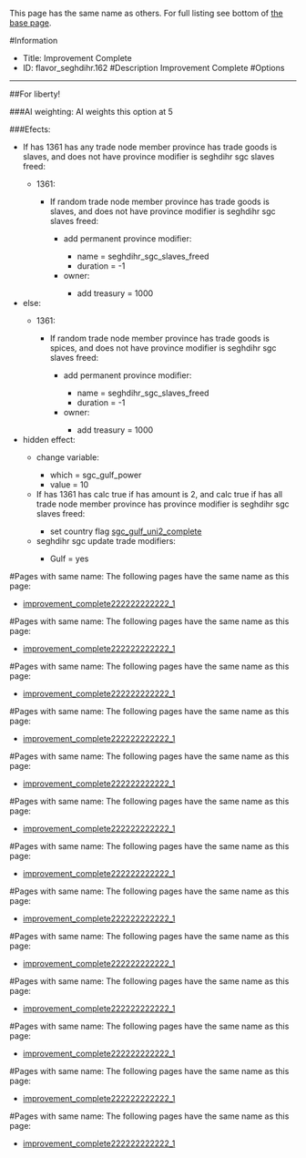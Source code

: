 This page has the same name as others. For full listing see bottom of [the base page](improvement.md).

#Information
 - Title: Improvement Complete
 - ID: flavor_seghdihr.162
#Description
Improvement Complete
#Options

___
##For liberty!

###AI weighting:
AI weights this option at 5


###Efects:<ul><li>If has 1361 has any trade node member province has trade goods is slaves, and does not have province modifier is seghdihr sgc slaves freed:</li><ul><li>1361:</li><ul><li>If random trade node member province has trade goods is slaves, and does not have province modifier is seghdihr sgc slaves freed:</li><ul><li>add permanent province modifier:</li><ul><li>name = seghdihr_sgc_slaves_freed</li><li>duration = -1</li></ul><li>owner:</li><ul><li>add treasury = 1000</li></ul></ul></ul></ul><li>else:</li><ul><li>1361:</li><ul><li>If random trade node member province has trade goods is spices, and does not have province modifier is seghdihr sgc slaves freed:</li><ul><li>add permanent province modifier:</li><ul><li>name = seghdihr_sgc_slaves_freed</li><li>duration = -1</li></ul><li>owner:</li><ul><li>add treasury = 1000</li></ul></ul></ul></ul><li>hidden effect:</li><ul><li>change variable:</li><ul><li>which = sgc_gulf_power</li><li>value = 10</li></ul><li>If has 1361 has calc true if has amount is 2, and calc true if has all trade node member province has province modifier is seghdihr sgc slaves freed:</li><ul><li>set country flag [sgc_gulf_uni2_complete](../flags/sgc_gulf_uni2_complete.md)</li></ul><li>seghdihr sgc update trade modifiers:</li><ul><li>Gulf = yes</li></ul></ul></ul>


#Pages with same name:
The following pages have the same name as this page:
 - [improvement_complete222222222222_1](improvement_complete222222222222_1.md)


#Pages with same name:
The following pages have the same name as this page:
 - [improvement_complete222222222222_1](improvement_complete222222222222_1.md)


#Pages with same name:
The following pages have the same name as this page:
 - [improvement_complete222222222222_1](improvement_complete222222222222_1.md)


#Pages with same name:
The following pages have the same name as this page:
 - [improvement_complete222222222222_1](improvement_complete222222222222_1.md)


#Pages with same name:
The following pages have the same name as this page:
 - [improvement_complete222222222222_1](improvement_complete222222222222_1.md)


#Pages with same name:
The following pages have the same name as this page:
 - [improvement_complete222222222222_1](improvement_complete222222222222_1.md)


#Pages with same name:
The following pages have the same name as this page:
 - [improvement_complete222222222222_1](improvement_complete222222222222_1.md)


#Pages with same name:
The following pages have the same name as this page:
 - [improvement_complete222222222222_1](improvement_complete222222222222_1.md)


#Pages with same name:
The following pages have the same name as this page:
 - [improvement_complete222222222222_1](improvement_complete222222222222_1.md)


#Pages with same name:
The following pages have the same name as this page:
 - [improvement_complete222222222222_1](improvement_complete222222222222_1.md)


#Pages with same name:
The following pages have the same name as this page:
 - [improvement_complete222222222222_1](improvement_complete222222222222_1.md)


#Pages with same name:
The following pages have the same name as this page:
 - [improvement_complete222222222222_1](improvement_complete222222222222_1.md)


#Pages with same name:
The following pages have the same name as this page:
 - [improvement_complete222222222222_1](improvement_complete222222222222_1.md)
